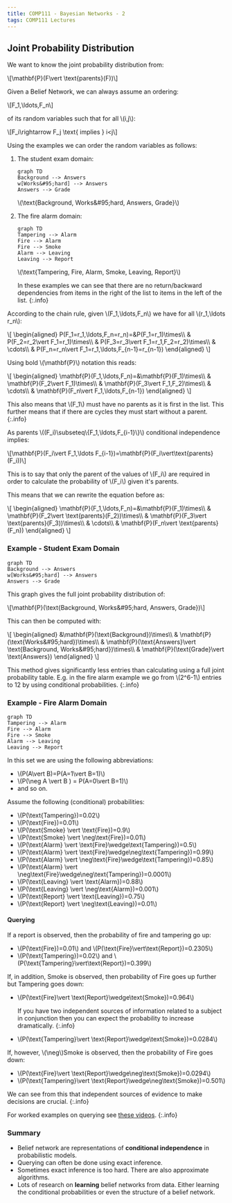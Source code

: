 ```yaml
---
title: COMP111 - Bayesian Networks - 2
tags: COMP111 Lectures
---
```

## Joint Probability Distribution
We want to know the joint probability distribution from: 

&#92;[\mathbf{P}(F\vert \text{parents}(F))&#92;]

Given a Belief Network, we can always assume an ordering:

&#92;[F&#95;1,\ldots,F&#95;n&#92;]

of its random variables such that for all &#92;(i,j&#92;):

&#92;[F&#95;i\rightarrow F&#95;j \text{ implies } i<j&#92;]

Using the examples we can order the random variables as follows:

1. The student exam domain:
    
    ```mermaid
    graph TD
    Background --> Answers
    w[Works&#95;hard] --> Answers
    Answers --> Grade
    ```

    &#92;(\text{Background, Works\&#95;hard, Answers, Grade}&#92;)
1. The fire alarm domain:

    ```mermaid
    graph TD
    Tampering --> Alarm
    Fire --> Alarm
    Fire --> Smoke
    Alarm --> Leaving
    Leaving --> Report
    ```

    &#92;(\text{Tampering, Fire, Alarm, Smoke, Leaving, Report}&#92;)
    
    In these examples we can see that there are no return/backward dependencies from items in the right of the list to items in the left of the list.
    {:.info}
    
According to the chain rule, given &#92;(F&#95;1,\ldots,F&#95;n&#92;) we have for all &#92;(r&#95;1,\ldots r&#95;n&#92;):

&#92;[
\begin{aligned}
P(F&#95;1=r&#95;1,\ldots,F&#95;n=r&#95;n)=&P(F&#95;1=r&#95;1)\times&#92;&#92;
& P(F&#95;2=r&#95;2\vert F&#95;1=r&#95;1)\times&#92;&#92;
& P(F&#95;3=r&#95;3\vert F&#95;1=r&#95;1,F&#95;2=r&#95;2)\times&#92;&#92;
& \cdots&#92;&#92;
& P(F&#95;n=r&#95;n\vert F&#95;1=r&#95;1,\ldots,F&#95;{n-1}=r&#95;{n-1})
\end{aligned}
&#92;]

Using bold &#92;(\mathbf{P}&#92;) notation this reads:

&#92;[
\begin{aligned}
\mathbf{P}(F&#95;1,\ldots,F&#95;n)=&\mathbf{P}(F&#95;1)\times&#92;&#92;
& \mathbf{P}(F&#95;2\vert F&#95;1)\times&#92;&#92;
& \mathbf{P}(F&#95;3\vert F&#95;1,F&#95;2)\times&#92;&#92;
& \cdots&#92;&#92;
& \mathbf{P}(F&#95;n\vert F&#95;1,\ldots,F&#95;{n-1})
\end{aligned}
&#92;]

This also means that &#92;(F&#95;1&#92;) must have no parents as it is first in the list. This further means that if there are cycles they must start without a parent.
{:.info}

As parents &#92;((F&#95;i)\subseteq&#92;{F&#95;1,\ldots,F&#95;{i-1}&#92;}&#92;) conditional independence implies:

&#92;[\mathbf{P}(F&#95;i\vert F&#95;1,\ldots F&#95;{i-1})=\mathbf{P}(F&#95;i\vert\text{parents}(F&#95;i))&#92;]

This is to say that only the parent of the values of &#92;(F&#95;i&#92;) are required in order to calculate the probability of &#92;(F&#95;i&#92;) given it's parents.

This means that we can rewrite the equation before as:

&#92;[
\begin{aligned}
\mathbf{P}(F&#95;1,\ldots,F&#95;n)=&\mathbf{P}(F&#95;1)\times&#92;&#92;
& \mathbf{P}(F&#95;2\vert \text{parents}(F&#95;2))\times&#92;&#92;
& \mathbf{P}(F&#95;3\vert \text{parents}(F&#95;3))\times&#92;&#92;
& \cdots&#92;&#92;
& \mathbf{P}(F&#95;n\vert \text{parents}(F&#95;n))
\end{aligned}
&#92;]

### Example - Student Exam Domain

```mermaid
graph TD
Background --> Answers
w[Works&#95;hard] --> Answers
Answers --> Grade
```

This graph gives the full joint probability distribution of:

&#92;[\mathbf{P}(\text{Background, Works\&#95;hard, Answers, Grade})&#92;]

This can then be computed with:

&#92;[
\begin{aligned}
&\mathbf{P}(\text{Background})\times&#92;&#92;
& \mathbf{P}(\text{Works\&#95;hard})\times&#92;&#92;
& \mathbf{P}(\text{Answers}\vert \text{Background, Works\&#95;hard})\times&#92;&#92;
& \mathbf{P}(\text{Grade}\vert \text{Answers})
\end{aligned}
&#92;]

This method gives significantly less entries than calculating using a full joint probability table. E.g. in the fire alarm example we go from &#92;(2^6-1&#92;) entries to 12 by using conditional probabilities.
{:.info}

### Example - Fire Alarm Domain

```mermaid
graph TD
Tampering --> Alarm
Fire --> Alarm
Fire --> Smoke
Alarm --> Leaving
Leaving --> Report
```

In this set we are using the following abbreviations:

* &#92;(P(A\vert B)=P(A=1\vert B=1)&#92;)
* &#92;(P(\neg A \vert B ) = P(A=0\vert B=1)&#92;)
* and so on.

Assume the following (conditional) probabilities:

* &#92;(P(\text{Tampering})=0.02&#92;)
* &#92;(P(\text{Fire})=0.01&#92;)
* &#92;(P(\text{Smoke} \vert \text{Fire})=0.9&#92;)
* &#92;(P(\text{Smoke} \vert \neg\text{Fire})=0.01&#92;)
* &#92;(P(\text{Alarm} \vert \text{Fire}\wedge\text{Tampering})=0.5&#92;)
* &#92;(P(\text{Alarm} \vert \text{Fire}\wedge\neg\text{Tampering})=0.99&#92;)
* &#92;(P(\text{Alarm} \vert \neg\text{Fire}\wedge\text{Tampering})=0.85&#92;)
* &#92;(P(\text{Alarm} \vert \neg\text{Fire}\wedge\neg\text{Tampering})=0.0001&#92;)
* &#92;(P(\text{Leaving} \vert \text{Alarm})=0.88&#92;)
* &#92;(P(\text{Leaving} \vert \neg\text{Alarm})=0.001&#92;)
* &#92;(P(\text{Report} \vert \text{Leaving})=0.75&#92;)
* &#92;(P(\text{Report} \vert \neg\text{Leaving})=0.01&#92;)

#### Querying
If a report is observed, then the probability of fire and tampering go up:

* &#92;(P(\text{Fire})=0.01&#92;) and &#92;(P(\text{Fire}\vert\text{Report})=0.2305&#92;)
* &#92;(P(\text{Tampering})=0.02&#92;) and &#92;(P(\text{Tampering}\vert\text{Report})=0.399&#92;)

If, in addition, Smoke is observed, then probability of Fire goes up further but Tampering goes down:

* &#92;(P(\text{Fire}\vert \text{Report}\wedge\text{Smoke})=0.964&#92;)
    
    If you have two independent sources of information related to a subject in conjunction then you can expect the probability to increase dramatically.
    {:.info}
* &#92;(P(\text{Tampering}\vert \text{Report}\wedge\text{Smoke})=0.0284&#92;)

If, however, &#92;(\neg&#92;)Smoke is observed, then the probability of Fire goes down:

* &#92;(P(\text{Fire}\vert \text{Report}\wedge\neg\text{Smoke})=0.0294&#92;)
* &#92;(P(\text{Tampering}\vert \text{Report}\wedge\neg\text{Smoke})=0.501&#92;)

We can see from this that independent sources of evidence to make decisions are crucial.
{:.info}

For worked examples on querying see [these videos](https://liverpool.instructure.com/courses/17569/pages/additional-videos-on-querying-the-alarm-system-belief-network?module&#95;item&#95;id=317996).
{:.info}

### Summary
* Belief network are representations of **conditional independence** in probabilistic models.
* Querying can often be done using exact inference.
* Sometimes exact inference is too hard. There are also approximate algorithms.
* Lots of research on **learning** belief networks from data. Either learning the conditional probabilities or even the structure of a belief network.
